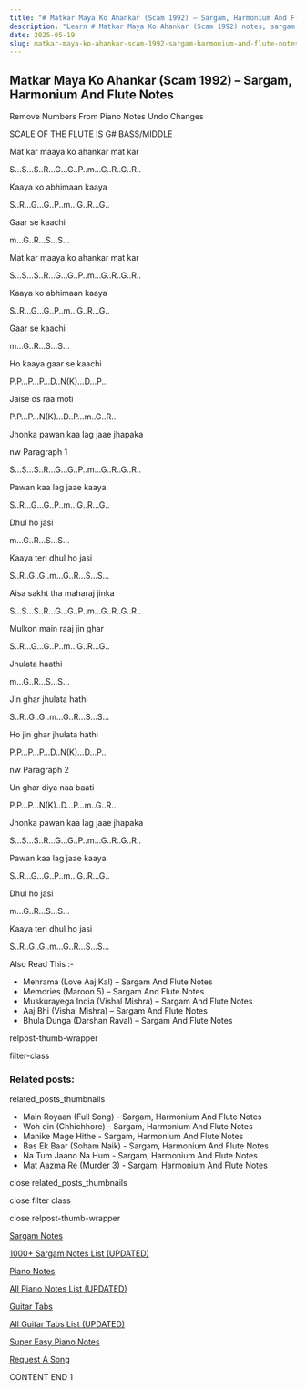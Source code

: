 ```yaml
---
title: "# Matkar Maya Ko Ahankar (Scam 1992) – Sargam, Harmonium And Flute Notes"
description: "Learn # Matkar Maya Ko Ahankar (Scam 1992) notes, sargam, harmonium notations and flute notes. Easy step-by-step tutorial for beginners."
date: 2025-05-19
slug: matkar-maya-ko-ahankar-scam-1992-sargam-harmonium-and-flute-notes
---
```


## Matkar Maya Ko Ahankar (Scam 1992) – Sargam, Harmonium And Flute Notes

Remove Numbers From Piano Notes
Undo Changes

SCALE OF THE FLUTE IS G# BASS/MIDDLE

Mat kar maaya ko ahankar mat kar

S…S…S..R…G…G..P..m…G..R..G..R..

Kaaya ko abhimaan kaaya

S..R…G…G..P..m…G..R…G..

Gaar se kaachi

m…G..R…S…S…

Mat kar maaya ko ahankar mat kar

S…S…S..R…G…G..P..m…G..R..G..R..

Kaaya ko abhimaan kaaya

S..R…G…G..P..m…G..R…G..

Gaar se kaachi

m…G..R…S…S…

Ho kaaya gaar se kaachi

P.P…P…P…D..N(K)…D…P..

Jaise os raa moti

P.P…P…N(K)…D..P…m..G..R..

Jhonka pawan kaa lag jaae jhapaka

nw Paragraph 1

S…S…S..R…G…G..P..m…G..R..G..R..

Pawan kaa lag jaae kaaya

S..R…G…G..P..m…G..R…G..

Dhul ho jasi

m…G..R…S…S…

Kaaya teri dhul ho jasi

S..R..G..G..m…G..R…S…S…

Aisa sakht tha maharaj jinka

S…S…S..R…G…G..P..m…G..R..G..R..

Mulkon main raaj jin ghar

S..R…G…G..P..m…G..R…G..

Jhulata haathi

m…G..R…S…S…

Jin ghar jhulata hathi

S..R..G..G..m…G..R…S…S…

Ho jin ghar jhulata hathi

P.P…P…P…D..N(K)…D…P..

nw Paragraph 2

Un ghar diya naa baati

P.P…P…N(K)..D…P…m..G..R..

Jhonka pawan kaa lag jaae jhapaka

S…S…S..R…G…G..P..m…G..R..G..R..

Pawan kaa lag jaae kaaya

S..R…G…G..P..m…G..R…G..

Dhul ho jasi

m…G..R…S…S…

Kaaya teri dhul ho jasi

S..R..G..G..m…G..R…S…S…

Also Read This :-

* Mehrama (Love Aaj Kal) – Sargam And Flute Notes
* Memories (Maroon 5) – Sargam And Flute Notes
* Muskurayega India (Vishal Mishra) – Sargam And Flute Notes
* Aaj Bhi (Vishal Mishra) – Sargam And Flute Notes
* Bhula Dunga (Darshan Raval) – Sargam And Flute Notes

relpost-thumb-wrapper

filter-class

### Related posts:

related_posts_thumbnails

* Main Royaan (Full Song) - Sargam, Harmonium And Flute Notes
* Woh din (Chhichhore) - Sargam, Harmonium And Flute Notes
* Manike Mage Hithe - Sargam, Harmonium And Flute Notes
* Bas Ek Baar (Soham Naik) - Sargam, Harmonium And Flute Notes
* Na Tum Jaano Na Hum - Sargam, Harmonium And Flute Notes
* Mat Aazma Re (Murder 3) - Sargam, Harmonium And Flute Notes

close related_posts_thumbnails

close filter class

close relpost-thumb-wrapper

[Sargam Notes](https://www.notationsworld.com/sargam-notes.html)

[1000+ Sargam Notes List (UPDATED)](https://www.notationsworld.com/all-songs-list-sargam-notes.html)

[Piano Notes](https://www.notationsworld.com/piano-notes.html)

[All Piano Notes List (UPDATED)](https://www.notationsworld.com/all-songs-list-piano-notes.html)

[Guitar Tabs](https://www.notationsworld.com/guitar-tabs.html)

[All Guitar Tabs List (UPDATED)](https://www.notationsworld.com/all-songs-list-guitar-tabs.html)

[Super Easy Piano Notes](https://studywall.in/)

[Request A Song](https://www.notationsworld.com/request-a-song.html)

CONTENT END 1

